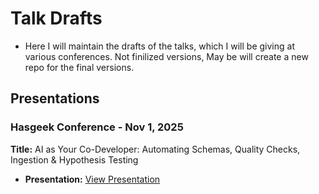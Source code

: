 # Talk Drafts

- Here I will maintain the drafts of the talks, which I will be giving at various conferences. Not finilized versions, May be will create a new repo for the final versions.

## Presentations

### Hasgeek Conference - Nov 1, 2025
**Title:** AI as Your Co-Developer: Automating Schemas, Quality Checks, Ingestion & Hypothesis Testing

- **Presentation:** [View Presentation](Hasgeek-01-11-2025/index.html)